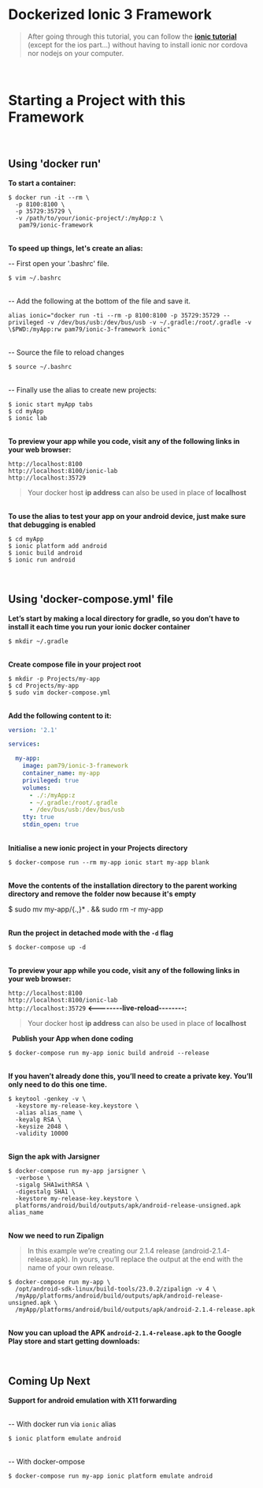 # **Dockerized Ionic 3 Framework**

> After going through this tutorial, you can follow the [**ionic tutorial**](https://ionicframework.com/docs/intro/tutorial/) (except for the ios part...) without having to install ionic nor cordova nor nodejs on your computer.

&nbsp;  
# Starting a Project with this Framework
&nbsp;   

## Using 'docker run'

**To start a container:**  

```shell
$ docker run -it --rm \
  -p 8100:8100 \
  -p 35729:35729 \
  -v /path/to/your/ionic-project/:/myApp:z \
   pam79/ionic-framework
```

&nbsp;  
**To speed up things, let's create an alias:**

-- First open your '.bashrc' file.

`$ vim ~/.bashrc`

&nbsp;  
-- Add the following at the bottom of the file and save it.

```shell
alias ionic="docker run -ti --rm -p 8100:8100 -p 35729:35729 --privileged -v /dev/bus/usb:/dev/bus/usb -v ~/.gradle:/root/.gradle -v \$PWD:/myApp:rw pam79/ionic-3-framework ionic"
```

&nbsp;  
-- Source the file to reload changes

`$ source ~/.bashrc`

&nbsp;  
-- Finally use the alias to create new projects:

```shell
$ ionic start myApp tabs
$ cd myApp
$ ionic lab
```

&nbsp;  
**To preview your app while you code, visit any of the following links in your web browser:**

`http://localhost:8100`  
`http://localhost:8100/ionic-lab`  
`http://localhost:35729`
  
>Your docker host **ip address** can also be used in place of **localhost**

&nbsp;  
**To use the alias to test your app on your android device, just make sure that debugging is enabled**

```shell
$ cd myApp
$ ionic platform add android
$ ionic build android
$ ionic run android
```

&nbsp;  

## Using 'docker-compose.yml' file

**Let’s start by making a local directory for gradle, so you don’t have to install it each time you run your ionic docker container**

`$ mkdir ~/.gradle`

&nbsp;  
**Create compose file in your project root**

```shell
$ mkdir -p Projects/my-app
$ cd Projects/my-app
$ sudo vim docker-compose.yml
```

&nbsp;    
**Add the following content to it:**

```yml
version: '2.1'

services:

  my-app:
    image: pam79/ionic-3-framework
    container_name: my-app
    privileged: true
    volumes:
      - ./:/myApp:z
      - ~/.gradle:/root/.gradle
      - /dev/bus/usb:/dev/bus/usb
    tty: true
    stdin_open: true
```

&nbsp;  
**Initialise a new ionic project in your Projects directory**

`$ docker-compose run --rm my-app ionic start my-app blank`  

&nbsp;  
**Move the contents of the installation directory to the parent working directory and remove the folder now because it's empty**

$ sudo mv my-app/{.,}* . && sudo rm -r my-app

&nbsp;  
**Run the project in detached mode with the `-d` flag**

`$ docker-compose up -d`

&nbsp;  
**To preview your app while you code, visit any of the following links in your web browser:**

`http://localhost:8100`  
`http://localhost:8100/ionic-lab`  
`http://localhost:35729` **<--------live-reload--------:**
 
>Your docker host **ip address** can also be used in place of **localhost**

&nbsp;
**Publish your App when done coding**

`$ docker-compose run my-app ionic build android --release`

&nbsp;    
**If you haven’t already done this, you’ll need to create a private key. You’ll only need to do this one time.**

```shell
$ keytool -genkey -v \
  -keystore my-release-key.keystore \
  -alias alias_name \
  -keyalg RSA \
  -keysize 2048 \
  -validity 10000
```

&nbsp;  
**Sign the apk with Jarsigner**

```shell
$ docker-compose run my-app jarsigner \
  -verbose \
  -sigalg SHA1withRSA \
  -digestalg SHA1 \
  -keystore my-release-key.keystore \
  platforms/android/build/outputs/apk/android-release-unsigned.apk alias_name
```

&nbsp;  
**Now we need to run Zipalign**

> In this example we’re creating our 2.1.4 release (android-2.1.4-release.apk). In yours, you’ll replace the output at the end with the name of your own release.

```shell
$ docker-compose run my-app \
  /opt/android-sdk-linux/build-tools/23.0.2/zipalign -v 4 \
  /myApp/platforms/android/build/outputs/apk/android-release-unsigned.apk \
  /myApp/platforms/android/build/outputs/apk/android-2.1.4-release.apk
```

&nbsp;  
**Now you can upload the APK `android-2.1.4-release.apk` to the Google Play store and start getting downloads:**

&nbsp;  

## Coming Up Next


**Support for android emulation with X11 forwarding**

&nbsp;                        
-- With docker run via `ionic` alias 

`$ ionic platform emulate android`  

&nbsp;  
-- With docker-ompose  

`$ docker-compose run my-app ionic platform emulate android`
